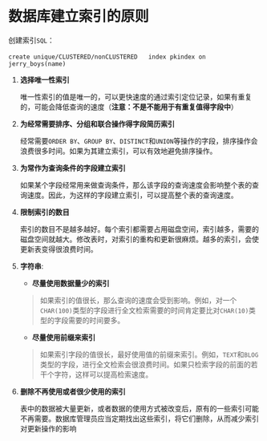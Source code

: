 # 数据库建立索引的原则

创建索引`SQL`：

​	`create unique/CLUSTERED/nonCLUSTERED   index pkindex on jerry_boys(name)`



1. **选择唯一性索引**

   唯一性索引的值是唯一的，可以更快速度的通过索引定位记录，如果有重复的，可能会降低查询的速度（**注意：不是不能用于有重复值得字段中**）

2. **为经常需要排序、分组和联合操作得字段简历索引**

   经常需要`ORDER BY`、`GROUP BY`、`DISTINCT`和`UNION`等操作的字段，排序操作会浪费很多时间。如果为其建立索引，可以有效地避免排序操作。

3. **为常作为查询条件的字段建立索引**

   如果某个字段经常用来做查询条件，那么该字段的查询速度会影响整个表的查询速度。因此，为这样的字段建立索引，可以提高整个表的查询速度。

4. **限制索引的数目**

   索引的数目不是越多越好。每个索引都需要占用磁盘空间，索引越多，需要的磁盘空间就越大。修改表时，对索引的重构和更新很麻烦。越多的索引，会使更新表变得很浪费时间。

5. **字符串**:

   -  **尽量使用数据量少的索引**

   > 如果索引的值很长，那么查询的速度会受到影响。例如，对一个`CHAR(100)`类型的字段进行全文检索需要的时间肯定要比对`CHAR(10)`类型的字段需要的时间要多。

   - **尽量使用前缀来索引**

   > 如果索引字段的值很长，最好使用值的前缀来索引。例如，`TEXT`和`BLOG`类型的字段，进行全文检索会很浪费时间。如果只检索字段的前面的若干个字符，这样可以提高检索速度。

6. **删除不再使用或者很少使用的索引**

   表中的数据被大量更新，或者数据的使用方式被改变后，原有的一些索引可能不再需要。数据库管理员应当定期找出这些索引，将它们删除，从而减少索引对更新操作的影响



